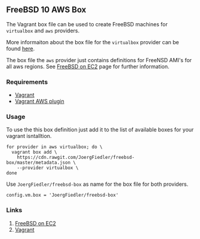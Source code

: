 ## FreeBSD 10 AWS Box

The Vagrant box file can be used to create FreeBSD
machines for `virtualbox` and `aws` providers.

More informaiton about the box file for the `virtualbox`
provider can be found [here](https://github.com/JoergFiedler/freebsd-vagrant-base-box).

The box file the `aws` provider just contains definitions
for FreeNSD AMI's for all aws regions. See [FreeBSD on EC2](http://www.daemonology.net/freebsd-on-ec2/) page for further information.

### Requirements

* [Vagrant](https://www.vagrantup.com)
* [Vagrant AWS plugin](https://github.com/mitchellh/vagrant-aws)

### Usage

To use the this box definition just add it to the list of
available boxes for your vagrant isntalltion.

    for provider in aws virtualbox; do \
      vagrant box add \
        https://cdn.rawgit.com/JoergFiedler/freebsd-box/master/metadata.json \
        --provider virtualbox \
    done

Use `JoergFiedler/freebsd-box` as name for the box file for both providers.

    config.vm.box = 'JoergFiedler/freebsd-box'

### Links

1. [FreeBSD on EC2](http://www.daemonology.net/freebsd-on-ec2/)
1. [Vagrant](https://www.vagrantup.com)
